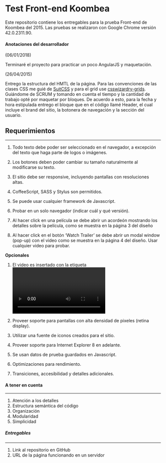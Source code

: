 # Test Front-end Koombea

Este repositorio contiene los entregables para la prueba Front-end de Koombea del 2015. 
Las pruebas se realizaron con Google Chrome versión 42.0.2311.90. 



#### **Anotaciones del desarrollador**

(06/01/2018)

Terminaré el proyecto para practicar un poco AngularJS y maquetación.

(26/04/2015) 

Entrego la estructura del HMTL de la página. Para las convenciones de las clases CSS me guié de [SuitCSS](https://suitcss.github.io/) y para el grid use [csswizardry-grids](https://csswizardry.com/csswizardry-grids/).
Guiándome de SCRUM y tomando en cuenta el tiempo y la cantidad de trabajo opté por maquetar por bloques. De acuerdo a esto, para la fecha y hora estipulada entrego el bloque que en el código llamé Header, el cual incluye el brand del sitio, la botonera de navegación y la sección del usuario.

## Requerimientos

____
1. Todo texto debe poder ser seleccionado en el navegador, a excepción del texto que haga parte de logos o imágenes.

2. Los botones deben poder cambiar su tamaño naturalmente al modificarse su texto.

3. El sitio debe ser responsive, incluyendo pantallas con resoluciones altas. 

4. CoffeeScript, SASS y Stylus son permitidos.

5. Se puede usar cualquier framework de Javascript.

6. Probar en un solo navegador (indicar cuál y qué versión).

7. Al hacer click en una película se debe abrir un acordeón mostrando los detalles sobre la película, como se muestra en la página 3 del diseño

8. Al hacer click en el botón ‘Watch Trailer’ se debe abrir un modal window (pop-up) con el video como se muestra en la página 4 del diseño. Usar cualquier video para probar.
 
**Opcionales**

1. El video es insertado con la etiqueta <video> de HTML5 y el playback se detiene al cerrar el modal window.


2. Proveer soporte para pantallas con alta densidad de pixeles (retina display).


3. Utilizar una fuente de iconos creados para el sitio.


4. Proveer soporte para Internet Explorer 8 en adelante.


5. Se usan datos de prueba guardados en Javascript.


6. Optimizaciones para rendimiento.


7. Transiciones, accesibilidad y detalles adicionales.


#### A tener en cuenta

____
1. Atención a los detalles
2. Estructura semántica del código
3. Organización
4. Modularidad
5. Simplicidad


##### Entregables
___
1. Link al repositorio en GitHub 
2. URL de la página funcionando en un servidor
